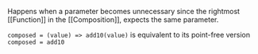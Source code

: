 Happens when a parameter becomes unnecessary since the rightmost [[Function]] in the [[Composition]], expects the same parameter.

`composed = (value) => add10(value)` is equivalent to its point-free version `composed = add10`